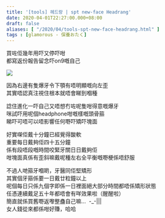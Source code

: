 ```yaml
---
title: '[tools] 헤드랑 | spt new-face Headrang'
date: 2020-04-01T22:27:00.000+08:00
draft: false
aliases: [ "/2020/04/tools-spt-new-face-headrang.html" ]
tags : [glamorous - 保養おたく]
---
```


買咗佢幾年用吓又停吓咁  
都寫返份報告留念吓on9嘅自己  

![](/images/sptnewface.jpg)

因為右邊有隻爆牙令下顎有唔明顯嘅向左歪  
其實唔認真注視住根本就唔會睇到嗰種  
  
諗住進化一吓自己又唔想冇咗呢隻咁得意嘅爆牙  
咪試吓用呢個headphone咁嘅樣嘅頭骨箍  
睇吓可唔可以唔影響任何嘢吓矯吓塊面  
  
好實㗎佢戴十分鐘已經覺得酸軟  
重要每日戴夠佢四十五分鐘  
係有段唔段嘅時間咬緊牙關日日戴夠佢  
咁塊面真係有歪斜嘛戴呢種左右全平衡嘅嘢梗係唔舒服  
  
不過人哋箍牙嗰啲，牙醫同佢堅矯形  
其實個牙箍係要一日戴廿粒鐘以上  
呢個每日只係九個字即係一日裡面絕大部分時間都唔係矯形狀態  
任憑連續戴足五十年都唔會有咩效果啦（醒醒啦）  
簡直就係買舊嘢返嚟整蠱自己嘛...  -\_-|||  
女人錢從來都係咁好賺，哈哈
